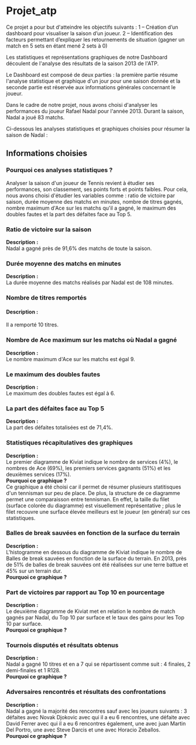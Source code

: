 # Projet_atp
Ce projet a pour but d'atteindre les objectifs suivants : 1 – Création d’un dashboard pour visualiser la saison d’un joueur. 2 – Identification des facteurs permettant d’expliquer les retournements de situation (gagner un match en 5 sets en étant mené 2 sets à 0)

Les statistiques et représentations graphiques de notre Dashboard découlent de l'analyse des résultats de la saison 2013 de l'ATP.

Le Dashboard est composé de deux parties : la première partie résume l'analyse statistique et graphique d'un jour pour une saison donnée et la seconde partie est réservée aux informations générales concernant le joueur.

Dans le cadre de notre projet, nous avons choisi d'analyser les performances du joueur Rafael Nadal pour l'année 2013. Durant la saison, Nadal a joué 83 matchs.

Ci-dessous les analyses statistiques et graphiques choisies pour résumer la saison de Nadal :

## Informations choisies 
### Pourquoi ces analyses statistiques ?
Analyser la saison d'un joueur de Tennis revient à étudier ses performances, son classement, ses points forts et points faibles. Pour cela, nous avons choisi d'étudier les variables comme : ratio de victoire par saison, durée moyenne des matchs en minutes, nombre de titres gagnés, nombre maximum d'Ace sur les matchs qu'il a gagné, le maximum des doubles fautes et la part des défaites face au Top 5.

### Ratio de victoire sur la saison 
**Description** **:**  
Nadal a gagné près de 91,6% des matchs de toute la saison.

### Durée moyenne des matchs en minutes
**Description** **:**  
La durée moyenne des matchs réalisés par Nadal est de 108 minutes. 

### Nombre de titres remportés
#### Description :
Il a remporté 10 titres.  

### Nombre de Ace maximum sur les matchs où Nadal a gagné
**Description** **:**  
Le nombre maximum d'Ace sur les matchs est égal 9.  

### Le maximum des doubles fautes
**Description** **:**  
Le maximum des doubles fautes est égal à 6.   

### La part des défaites face au Top 5
**Description** **:**  
La part des défaites totalisées est de 71,4%.      

### Statistiques récapitulatives des graphiques
**Description** **:**  
Le premier diagramme de Kiviat indique le nombre de services (4%),  le nombres de Ace (69%), les premiers services gagnants (51%) et les deuxièmes services (17%).   
**Pourquoi ce graphique ?**   
Ce graphique a été choisi car il permet de résumer plusieurs statitisques d'un tennisman sur peu de place. De plus, la structure de ce diagramme permet une comparaisson entre tennisman. En effet, la taille du filet (surface colorée du diagramme) est visuellement représentative ; plus le filet recouvre une surface élevée meilleurs est le joueur (en général) sur ces statistiques.

### Balles de break sauvées en fonction de la surface du terrain
**Description** **:**  
L'histogramme en dessous du diagramme de Kiviat indique le nombre de Balles de break sauvées en fonction de la surface du terrain. En 2013, près de 51% de balles de break sauvées ont été réalisées sur une terre battue et 45% sur un terrain dur.    
**Pourquoi ce graphique ?**  

### Part de victoires par rapport au Top 10 en pourcentage
**Description** **:**  
Le deuxième diagramme de Kiviat met en relation le nombre de match gagnés par Nadal, du Top 10 par surface et le taux des gains pour les Top 10 par surface.   
**Pourquoi ce graphique ?**   

### Tournois disputés et résultats obtenus
**Description** **:**   
Nadal a gagné 10 titres et en a 7 qui se répartissent comme suit : 4 finales, 2 demi-finales et 1 R128.   
**Pourquoi ce graphique ?**   

### Adversaires rencontrés et résultats des confrontations
**Description** **:**   
Nadal a gagné la majorité des rencontres sauf avec les joueurs suivants : 3 défaites avec Novak Djokovic avec qui il a eu 6 rencontres, une défaite avec David Ferrer avec qui il a eu 6 rencontres également, une avec juan Martin Del Portro, une avec Steve Darcis et une avec Horacio Zeballos.    
**Pourquoi ce graphique ?**    









